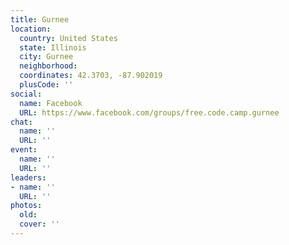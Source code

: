 ```yaml
---
title: Gurnee
location:
  country: United States
  state: Illinois
  city: Gurnee
  neighborhood: 
  coordinates: 42.3703, -87.902019
  plusCode: ''
social:
  name: Facebook
  URL: https://www.facebook.com/groups/free.code.camp.gurnee
chat:
  name: ''
  URL: ''
event:
  name: ''
  URL: ''
leaders:
- name: ''
  URL: ''
photos:
  old: 
  cover: ''
---
```

